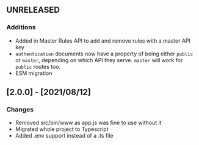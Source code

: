 ## UNRELEASED

### Additions

-   Added in Master Rules API to add and remove rules with a master API key
-   `authentication` documents now have a property of being either `public` or `master`, depending on which API they serve. `master` will work for `public` routes too.
-   ESM migration

## [2.0.0] - [2021/08/12]

### Changes

-   Removed src/bin/www as app.js was fine to use without it
-   Migrated whole project to Typescript
-   Added .env support instead of a .ts file

